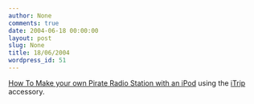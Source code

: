 ```yaml
---
author: None
comments: true
date: 2004-06-18 00:00:00
layout: post
slug: None
title: 18/06/2004
wordpress_id: 51
---
```


[How To Make your own Pirate Radio Station with an iPod](http://www.engadget.com/entry/3597373383872462/) using the [iTrip](http://www.griffintechnology.com/products/itrip/) accessory.
